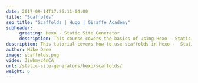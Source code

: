 ```yaml
---
date: 2017-09-14T17:26:11-04:00
title: "Scaffolds"
seo_title: "Scaffolds | Hugo | Giraffe Academy"
subheader:
     greeting: Hexo - Static Site Generator
     description: This course covers the basics of using Hexo - Static Site Generator. Work your way through the articles and we'll teach you everything you need to know to create a professional and scalable website or blog!
description: This tutorial covers how to use scaffolds in Hexo -  Static Site Generator.
author: Mike Dane
image: scaffolds.png
video: Jiwbmyc4nCA
url: /static-site-generators/hexo/scaffolds/
weight: 6
---
```

